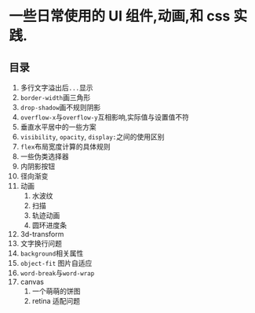 # 一些日常使用的 UI 组件,动画,和 css 实践.

## 目录

1. 多行文字溢出后`...`显示
2. `border-width`画三角形
3. `drop-shadow`画不规则阴影
4. `overflow-x`与`overflow-y`互相影响,实际值与设置值不符
5. 垂直水平居中的一些方案
6. `visibility`, `opacity`, `display:`之间的使用区别
7. `flex`布局宽度计算的具体规则
8. 一些伪类选择器
9. 内阴影按钮
10. 径向渐变
11. 动画
    1. 水波纹
    2. 扫描
    3. 轨迹动画
    4. 圆环进度条
12.  3d-transform
13.  文字换行问题
14.  `background`相关属性
15.  `object-fit` 图片自适应
16.  `word-break`与`word-wrap`
17.  canvas
     1.   一个萌萌的饼图
     2.   retina 适配问题
